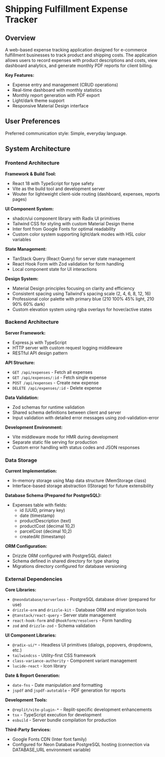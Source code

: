 # Shipping Fulfillment Expense Tracker

## Overview

A web-based expense tracking application designed for e-commerce fulfillment businesses to track product and shipping costs. The application allows users to record expenses with product descriptions and costs, view dashboard analytics, and generate monthly PDF reports for client billing.

**Key Features:**
- Expense entry and management (CRUD operations)
- Real-time dashboard with monthly statistics
- Monthly report generation with PDF export
- Light/dark theme support
- Responsive Material Design interface

## User Preferences

Preferred communication style: Simple, everyday language.

## System Architecture

### Frontend Architecture

**Framework & Build Tool:**
- React 18 with TypeScript for type safety
- Vite as the build tool and development server
- Wouter for lightweight client-side routing (dashboard, expenses, reports pages)

**UI Component System:**
- shadcn/ui component library with Radix UI primitives
- Tailwind CSS for styling with custom Material Design theme
- Inter font from Google Fonts for optimal readability
- Custom color system supporting light/dark modes with HSL color variables

**State Management:**
- TanStack Query (React Query) for server state management
- React Hook Form with Zod validation for form handling
- Local component state for UI interactions

**Design System:**
- Material Design principles focusing on clarity and efficiency
- Consistent spacing using Tailwind's spacing scale (2, 4, 6, 8, 12, 16)
- Professional color palette with primary blue (210 100% 45% light, 210 90% 60% dark)
- Custom elevation system using rgba overlays for hover/active states

### Backend Architecture

**Server Framework:**
- Express.js with TypeScript
- HTTP server with custom request logging middleware
- RESTful API design pattern

**API Structure:**
- `GET /api/expenses` - Fetch all expenses
- `GET /api/expenses/:id` - Fetch single expense
- `POST /api/expenses` - Create new expense
- `DELETE /api/expenses/:id` - Delete expense

**Data Validation:**
- Zod schemas for runtime validation
- Shared schema definitions between client and server
- Input validation with detailed error messages using zod-validation-error

**Development Environment:**
- Vite middleware mode for HMR during development
- Separate static file serving for production
- Custom error handling with status codes and JSON responses

### Data Storage

**Current Implementation:**
- In-memory storage using Map data structure (MemStorage class)
- Interface-based storage abstraction (IStorage) for future extensibility

**Database Schema (Prepared for PostgreSQL):**
- Expenses table with fields:
  - id (UUID, primary key)
  - date (timestamp)
  - productDescription (text)
  - productCost (decimal 10,2)
  - parcelCost (decimal 10,2)
  - createdAt (timestamp)

**ORM Configuration:**
- Drizzle ORM configured with PostgreSQL dialect
- Schema defined in shared directory for type sharing
- Migrations directory configured for database versioning

### External Dependencies

**Core Libraries:**
- `@neondatabase/serverless` - PostgreSQL database driver (prepared for use)
- `drizzle-orm` and `drizzle-kit` - Database ORM and migration tools
- `@tanstack/react-query` - Server state management
- `react-hook-form` and `@hookform/resolvers` - Form handling
- `zod` and `drizzle-zod` - Schema validation

**UI Component Libraries:**
- `@radix-ui/*` - Headless UI primitives (dialogs, popovers, dropdowns, etc.)
- `tailwindcss` - Utility-first CSS framework
- `class-variance-authority` - Component variant management
- `lucide-react` - Icon library

**Date & Report Generation:**
- `date-fns` - Date manipulation and formatting
- `jspdf` and `jspdf-autotable` - PDF generation for reports

**Development Tools:**
- `@replit/vite-plugin-*` - Replit-specific development enhancements
- `tsx` - TypeScript execution for development
- `esbuild` - Server bundle compilation for production

**Third-Party Services:**
- Google Fonts CDN (Inter font family)
- Configured for Neon Database PostgreSQL hosting (connection via DATABASE_URL environment variable)